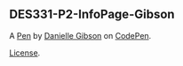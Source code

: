DES331-P2-InfoPage-Gibson
-------------------------


A [Pen](https://codepen.io/dani1114/pen/LYmdaWN) by [Danielle Gibson](https://codepen.io/dani1114) on [CodePen](https://codepen.io).

[License](https://codepen.io/license/pen/LYmdaWN).